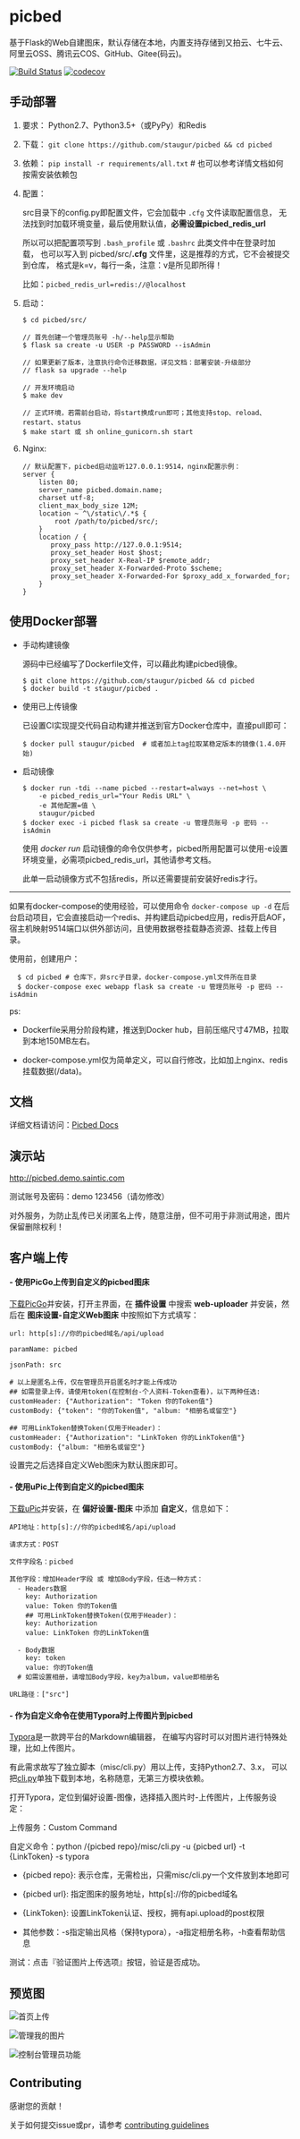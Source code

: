 # picbed

基于Flask的Web自建图床，默认存储在本地，内置支持存储到又拍云、七牛云、阿里云OSS、腾讯云COS、GitHub、Gitee(码云)。

[![Build Status](https://travis-ci.org/staugur/picbed.svg?branch=master)](https://travis-ci.org/staugur/picbed)
[![codecov](https://codecov.io/gh/staugur/picbed/branch/master/graph/badge.svg)](https://codecov.io/gh/staugur/picbed)

## 手动部署

1. 要求： Python2.7、Python3.5+（或PyPy）和Redis

2. 下载： `git clone https://github.com/staugur/picbed && cd picbed`

3. 依赖： `pip install -r requirements/all.txt` # 也可以参考详情文档如何按需安装依赖包

4. 配置：

    src目录下的config.py即配置文件，它会加载中 `.cfg` 文件读取配置信息，
    无法找到时加载环境变量，最后使用默认值，**必需设置picbed_redis_url**

    所以可以把配置项写到 `.bash_profile` 或 `.bashrc` 此类文件中在登录时加载，
    也可以写入到 picbed/src/**.cfg** 文件里，这是推荐的方式，它不会被提交到仓库，
    格式是k=v，每行一条，注意：v是所见即所得！

    比如：`picbed_redis_url=redis://@localhost`

5. 启动： 

    ```
    $ cd picbed/src/

    // 首先创建一个管理员账号 -h/--help显示帮助
    $ flask sa create -u USER -p PASSWORD --isAdmin

    // 如果更新了版本，注意执行命令迁移数据，详见文档：部署安装-升级部分
    // flask sa upgrade --help

    // 开发环境启动
    $ make dev

    // 正式环境，若需前台启动，将start换成run即可；其他支持stop、reload、restart、status
    $ make start 或 sh online_gunicorn.sh start
    ```

6. Nginx:

    ```
    // 默认配置下，picbed启动监听127.0.0.1:9514，nginx配置示例：
    server {
        listen 80;
        server_name picbed.domain.name;
        charset utf-8;
        client_max_body_size 12M;
        location ~ ^\/static\/.*$ {
            root /path/to/picbed/src/;
        }
        location / {
           proxy_pass http://127.0.0.1:9514;
           proxy_set_header Host $host;
           proxy_set_header X-Real-IP $remote_addr;
           proxy_set_header X-Forwarded-Proto $scheme;
           proxy_set_header X-Forwarded-For $proxy_add_x_forwarded_for;
        }
    }
    ```

## 使用Docker部署

- 手动构建镜像

  源码中已经编写了Dockerfile文件，可以藉此构建picbed镜像。

  ```
  $ git clone https://github.com/staugur/picbed && cd picbed
  $ docker build -t staugur/picbed .
  ```

- 使用已上传镜像

  已设置CI实现提交代码自动构建并推送到官方Docker仓库中，直接pull即可：

  ```
  $ docker pull staugur/picbed  # 或者加上tag拉取某稳定版本的镜像(1.4.0开始)
  ```

- 启动镜像

  ```
  $ docker run -tdi --name picbed --restart=always --net=host \
      -e picbed_redis_url="Your Redis URL" \
      -e 其他配置=值 \
      staugur/picbed
  $ docker exec -i picbed flask sa create -u 管理员账号 -p 密码 --isAdmin
  ```

  使用 *docker run* 启动镜像的命令仅供参考，picbed所用配置可以使用-e设置
  环境变量，必需项picbed_redis_url，其他请参考文档。

  此单一启动镜像方式不包括redis，所以还需要提前安装好redis才行。

------

如果有docker-compose的使用经验，可以使用命令 ``docker-compose up -d``
在后台启动项目，它会直接启动一个redis、并构建启动picbed应用，redis开启AOF，
宿主机映射9514端口以供外部访问，且使用数据卷挂载静态资源、挂载上传目录。

使用前，创建用户：

```
  $ cd picbed # 仓库下，非src子目录，docker-compose.yml文件所在目录
  $ docker-compose exec webapp flask sa create -u 管理员账号 -p 密码 --isAdmin
```

ps:

  - Dockerfile采用分阶段构建，推送到Docker hub，目前压缩尺寸47MB，拉取到本地150MB左右。

  - docker-compose.yml仅为简单定义，可以自行修改，比如加上nginx、redis挂载数据(/data)。

## 文档

详细文档请访问：[Picbed Docs](https://picbed.rtfd.vip)

## 演示站

http://picbed.demo.saintic.com

测试账号及密码：demo 123456（请勿修改）

对外服务，为防止乱传已关闭匿名上传，随意注册，但不可用于非测试用途，图片保留删除权利！

## 客户端上传

#### - 使用PicGo上传到自定义的picbed图床

[下载PicGo](https://github.com/Molunerfinn/PicGo/releases)并安装，打开主界面，在 **插件设置** 中搜索 **web-uploader** 并安装，然后在 **图床设置-自定义Web图床** 中按照如下方式填写：

```
url: http[s]://你的picbed域名/api/upload

paramName: picbed

jsonPath: src

# 以上是匿名上传，仅在管理员开启匿名时才能上传成功
## 如需登录上传，请使用token(在控制台-个人资料-Token查看)，以下两种任选:
customHeader: {"Authorization": "Token 你的Token值"}
customBody: {"token": "你的Token值", "album: "相册名或留空"}

## 可用LinkToken替换Token(仅用于Header)：
customHeader: {"Authorization": "LinkToken 你的LinkToken值"}
customBody: {"album: "相册名或留空"}
```

设置完之后选择自定义Web图床为默认图床即可。

#### - 使用uPic上传到自定义的picbed图床

[下载uPic](https://github.com/gee1k/uPic)并安装，在 **偏好设置-图床** 中添加 **自定义**，信息如下：

```
API地址：http[s]://你的picbed域名/api/upload
 
请求方式：POST

文件字段名：picbed

其他字段：增加Header字段 或 增加Body字段，任选一种方式：
  - Headers数据
    key: Authorization
    value: Token 你的Token值
    ## 可用LinkToken替换Token(仅用于Header)：
    key: Authorization
    value: LinkToken 你的LinkToken值

  - Body数据
    key: token
    value: 你的Token值
  # 如需设置相册，请增加Body字段，key为album，value即相册名

URL路径：["src"]
```

#### - 作为自定义命令在使用Typora时上传图片到picbed

[Typora](https://typora.io)是一款跨平台的Markdown编辑器，
在编写内容时可以对图片进行特殊处理，比如上传图片。

有此需求故写了独立脚本（misc/cli.py）用以上传，支持Python2.7、3.x，
可以把[cli.py](misc/cli.py)单独下载到本地，名称随意，无第三方模块依赖。

打开Typora，定位到偏好设置-图像，选择插入图片时-上传图片，上传服务设定：

上传服务：Custom Command

自定义命令：python /{picbed repo}/misc/cli.py -u {picbed url} -t {LinkToken} -s typora

- {picbed repo}: 表示仓库，无需检出，只需misc/cli.py一个文件放到本地即可

- {picbed url}: 指定图床的服务地址，http[s]://你的picbed域名

- {LinkToken}: 设置LinkToken认证、授权，拥有api.upload的post权限

- 其他参数：-s指定输出风格（保持typora），-a指定相册名称，-h查看帮助信息

测试：点击『验证图片上传选项』按钮，验证是否成功。

## 预览图

![首页上传](./Snapshot/homepage.png)

![管理我的图片](./Snapshot/pic.png)

![控制台管理员功能](./Snapshot/hook.png)

## Contributing

感谢您的贡献！

关于如何提交issue或pr，请参考 [contributing guidelines](./CONTRIBUTING.md)
